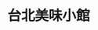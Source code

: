 ---
title: "台北美味小館"
description: "台北美味小館"
layout: shop
keywords:
  - 美食競賽
  - 台灣美食
  - 美食精選
datePublished: "2025-06-30"
dateModified: "2025-07-03"
city: "台北市"
district: "中正區"
address: "台北市中正區林森南路61巷17號"
phone: "0223215939"
geo: "25.039721429456574, 121.5228709737999"
google_map: "https://maps.app.goo.gl/isGdem8c9q4PQf5V8"
footinder: "https://footinder.com.tw/%e5%8f%b0%e5%8c%97%e5%b8%82%e4%b8%ad%e6%ad%a3%e5%8d%80/7888/"
official: "https://www.facebook.com/profile.php?id=100063749240640"
award:
  - name: "500盤"
    year: "2024"
    entries:
      - dishes:
          - "魚頭砂鍋加巨無霸獅子頭"

---